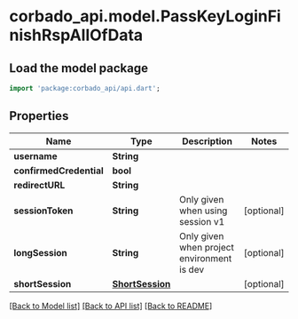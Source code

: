 # corbado_api.model.PassKeyLoginFinishRspAllOfData

## Load the model package
```dart
import 'package:corbado_api/api.dart';
```

## Properties
Name | Type | Description | Notes
------------ | ------------- | ------------- | -------------
**username** | **String** |  | 
**confirmedCredential** | **bool** |  | 
**redirectURL** | **String** |  | 
**sessionToken** | **String** | Only given when using session v1 | [optional] 
**longSession** | **String** | Only given when project environment is dev | [optional] 
**shortSession** | [**ShortSession**](ShortSession.md) |  | [optional] 

[[Back to Model list]](../README.md#documentation-for-models) [[Back to API list]](../README.md#documentation-for-api-endpoints) [[Back to README]](../README.md)


